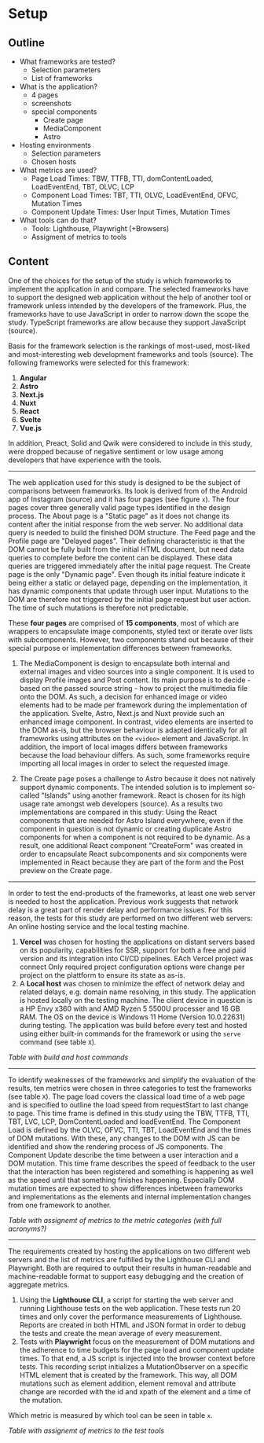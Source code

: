 # Setup

## Outline

- What frameworks are tested?
  - Selection parameters
  - List of frameworks
- What is the application?
  - 4 pages
  - screenshots
  - special components
    - Create page
    - MediaComponent
    - Astro
- Hosting environments
  - Selection parameters
  - Chosen hosts
- What metrics are used?
  - Page Load Times: TBW, TTFB, TTI, domContentLoaded, LoadEventEnd, TBT, OLVC, LCP
  - Component Load Times: TBT, TTI, OLVC, LoadEventEnd, OFVC, Mutation Times
  - Component Update Times: User Input Times, Mutation Times
- What tools can do that?
  - Tools: Lighthouse, Playwright (+Browsers)
  - Assigment of metrics to tools

## Content

One of the choices for the setup of the study is which frameworks to implement the application in and compare. The selected frameworks have to support the designed web application without the help of another tool or framework unless intended by the developers of the framework. Plus, the frameworks have to use JavaScript in order to narrow down the scope the study. TypeScript frameworks are allow because they support JavaScript (source). 

Basis for the framework selection is the rankings of most-used, most-liked and most-interesting web development frameworks and tools (source). The following frameworks were selected for this framework:

1. **Angular** 
2. **Astro** 
3. **Next.js** 
4. **Nuxt**
5. **React** 
6. **Svelte** 
7. **Vue.js** 

In addition, Preact, Solid and Qwik were considered to include in this study, were dropped because of negative sentiment or low usage among developers that have experience with the tools.

---

The web application used for this study is designed to be the subject of comparisons between frameworks. Its look is derived from of the Android app of Instagram (source) and it has four pages (see figure `x`). The four pages cover three generally valid page types identified in the design process. The About page is a "Static page" as it does not change its content after the initial response from the web server. No additional data query is needed to build the finished DOM structure. The Feed page and the Profile page are "Delayed pages". Their defining characteristic is that the DOM cannot be fully built from the initial HTML document, but need data queries to complete before the content can be displayed. These data queries are triggered immediately after the initial page request. The Create page is the only "Dynamic page". Even though its initial feature indicate it being either a static or delayed page, depending on the implementation, it has dynamic components that update through user input. Mutations to the DOM are therefore not triggered by the initial page request but user action. The time of such mutations is therefore not predictable.

These **four pages** are comprised of **15 components**, most of which are wrappers to encapsulate image components, styled text or iterate over lists with subcomponents. However, two components stand out because of their special purpose or implementation differences between frameworks.

1. The MediaComponent is design to encapsulate both internal and external images and video sources into a single component. It is used to display Profile images and Post content. Its main purpose is to decide - based on the passed source string - how to project the multimedia file onto the DOM. As such, a decision for enhanced image or video elements had to be made per framework during the implementation of the application. Svelte, Astro, Next.js and Nuxt provide such an enhanced image component. In contrast, video elements are inserted to the DOM as-is, but the browser behaviour is adapted identically for all frameworks using attributes on the `<video>` element and JavaScript. In addition, the import of local images differs between frameworks because the load behaviour differs. As such, some frameworks require importing all local images in order to select the requested image.

2. The Create page poses a challenge to Astro because it does not natively support dynamic components. The intended solution is to implement so-called "Islands" using another framework. React is chosen for its high usage rate amongst web developers (source). As a results two implementations are compared in this study: Using the React components that are needed for Astro Island everywhere, even if the component in question is not dynamic or creating duplicate Astro components for when a component is not required to be dynamic. As a result, one additional React component "CreateForm" was created in order to encapsulate React subcomponents and six components were implemented in React because they are part of the form and the Post preview on the Create page.

---

In order to test the end-products of the frameworks, at least one web server is needed to host the application. Previous work suggests that network delay is a great part of render delay and performance issues. For this reason, the tests for this study are performed on two different web servers: An online hosting service and the local testing machine.

1. **Vercel** was chosen for hosting the applications on distant servers based on its popularity, capabilities for SSR, support for both a free and paid version and its integration into CI/CD pipelines. EAch Vercel project was connect Only required project configuration options were change per project on the plattform to ensure its state as as-is.
2. A **Local host** was chosen to minimize the effect of network delay and related delays, e.g. domain name resolving, in this study. The application is hosted locally on the testing machine. The client device in question is a HP Envy x360 with and AMD Ryzen 5 5500U processer and 16 GB RAM. The OS on the device is Windows 11 Home (Version 10.0.22631) during testing. The application was build before every test and hosted using either built-in commands for the framework or using the `serve` command (see table `X`).

*Table with build and host commands*

---

To identify weaknesses of the frameworks and simplify the evaluation of the results, ten metrics were chosen in three categories to test the frameworks (see table `X`). The page load covers the classical load time of a web page and is specified to outline the load speed from requestStart to last change to page. This time frame is defined in this study using the TBW, TTFB, TTI, TBT, LVC, LCP, DomContentLoaded and loadEventEnd. The Component Load is defined by the OLVC, OFVC, TTI, TBT, LoadEventEnd and the times of DOM mutations. With these, any changes to the DOM with JS can be identified and show the rendering process of JS components. The Component Update describe the time between a user interaction and a DOM mutation. This time frame describes the speed of feedback to the user that the interaction has been registered and something is happening as well as the speed until that something finishes happening. Especially DOM mutation times are expected to show differences inbetween frameworks and implementations as the elements and internal implementation changes from one framework to another. 

*Table with assignemt of metrics to the metric categories (with full acronyms?)*

---

The requirements created by hosting the applications on two different web servers and the list of metrics are fulfilled by the Lighthouse CLI and Playwright. Both are required to output their results in human-readable and machine-readable format to support easy debugging and the creation of aggregate metrics.

1. Using the **Lighthouse CLI**, a script for starting the web server and running Lighthouse tests on the web application. These tests run 20 times and only cover the performance measurements of Lighthouse. Reports are created in both HTML and JSON format in order to debug the tests and create the mean average of every measurement. 
2. Tests with **Playwright** focus on the measurement of DOM mutations and the adherence to time budgets for the page load and component update times. To that end, a JS script is injected into the browser context before tests. This recording script initializes a MutationObserver on a specific HTML element that is created by the framework. This way, all DOM mutations such as element addition, element removal and attribute change are recorded with the id and xpath of the element and a time of the mutation.

Which metric is measured by which tool can be seen in table `x`.

*Table with assignemt of metrics to the test tools*